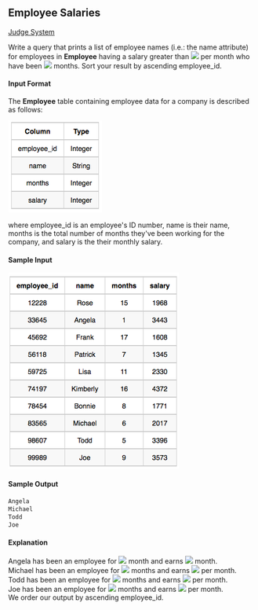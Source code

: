 ## Employee Salaries

[Judge System](https://www.hackerrank.com/challenges/salary-of-employees/problem)

Write a query that prints a list of employee names (i.e.: the name attribute) for employees in **Employee** having a salary greater than <img src="https://latex.codecogs.com/svg.latex?\Large&space;$2000"> per month who have been <img src="https://latex.codecogs.com/svg.latex?\Large&space;10"> months. Sort your result by ascending employee_id.
#### Input Format

The **Employee** table containing employee data for a company is described as follows:

![](https://github.com/andy489/Database/blob/master/assets/Employee%20Names%2001.png)

where employee_id is an employee's ID number, name is their name, months is the total number of months they've been working for the company, and salary is the their monthly salary.

#### Sample Input

![](https://github.com/andy489/Database/blob/master/assets/Employee%20Names%2002.png)

#### Sample Output
```
Angela
Michael
Todd
Joe
```
#### Explanation

Angela has been an employee for <img src="https://latex.codecogs.com/svg.latex?\Large&space;1"> month and earns <img src="https://latex.codecogs.com/svg.latex?\Large&space;$3443"> month.<br>
Michael has been an employee for <img src="https://latex.codecogs.com/svg.latex?\Large&space;6"> months and earns <img src="https://latex.codecogs.com/svg.latex?\Large&space;2017"> per month.<br>
Todd has been an employee for <img src="https://latex.codecogs.com/svg.latex?\Large&space;5"> months and earns <img src="https://latex.codecogs.com/svg.latex?\Large&space;3396"> per month.<br>
Joe has been an employee for <img src="https://latex.codecogs.com/svg.latex?\Large&space;9"> months and earns <img src="https://latex.codecogs.com/svg.latex?\Large&space;3573"> per month.<br>
We order our output by ascending employee_id.
